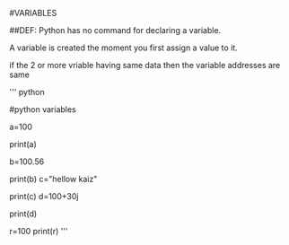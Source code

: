  
#VARIABLES

##DEF:
Python has no command for declaring a variable.

A variable is created the moment you first assign a value to it.

if the 2 or more vriable having same data then the variable addresses are same

'''
python

#python  variables

a=100

print(a)

b=100.56

print(b)
c="hellow kaiz"

print(c)
d=100+30j

print(d)

r=100
print(r)
'''